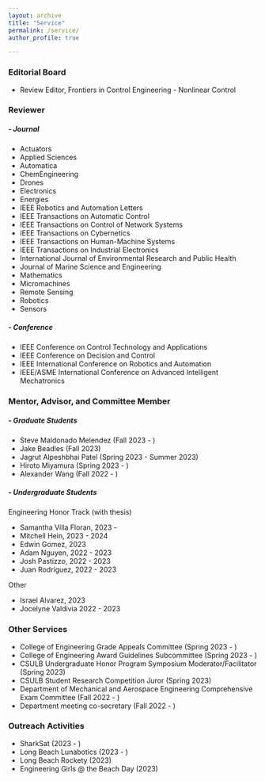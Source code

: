 ```yaml
---
layout: archive
title: "Service"
permalink: /service/
author_profile: true

---
```


### Editorial Board
* Review Editor, Frontiers in Control Engineering - Nonlinear Control

### Reviewer

##### - Journal
* Actuators
* Applied Sciences
* Automatica
* ChemEngineering
* Drones
* Electronics
* Energies
* IEEE Robotics and Automation Letters
* IEEE Transactions on Automatic Control
* IEEE Transactions on Control of Network Systems
* IEEE Transactions on Cybernetics
* IEEE Transactions on Human-Machine Systems
* IEEE Transactions on Industrial Electronics
* International Journal of Environmental Research and Public Health
* Journal of Marine Science and Engineering
* Mathematics
* Micromachines
* Remote Sensing
* Robotics
* Sensors

##### - Conference
* IEEE Conference on Control Technology and Applications
* IEEE Conference on Decision and Control
* IEEE International Conference on Robotics and Automation
* IEEE/ASME International Conference on Advanced Intelligent Mechatronics

### Mentor, Advisor, and Committee Member

##### - Graduate Students

- Steve Maldonado Melendez (Fall 2023 - )
- Jake Beadles (Fall 2023)
- Jagrut Alpeshbhai Patel (Spring 2023 - Summer 2023)
- Hiroto Miyamura (Spring 2023 - )
- Alexander Wang (Fall 2022 - )

##### - Undergraduate Students

Engineering Honor Track (with thesis)

- Samantha Villa Floran, 2023 - 
- Mitchell Hein, 2023 - 2024
- Edwin Gomez, 2023
- Adam Nguyen, 2022 - 2023
- Josh Pastizzo, 2022 - 2023
- Juan Rodríguez, 2022 - 2023

Other

- Israel Alvarez, 2023
- Jocelyne Valdivia 2022 - 2023


### Other Services

* College of Engineering Grade Appeals Committee (Spring 2023 - )
* College of Engineering Award Guidelines Subcommittee (Spring 2023 - )
* CSULB Undergraduate Honor Program Symposium Moderator/Facilitator (Spring 2023)
* CSULB Student Research Competition Juror (Spring 2023)
* Department of Mechanical and Aerospace Engineering Comprehensive Exam Committee (Fall 2022 - )
* Department meeting co-secretary (Fall 2022 - )

### Outreach Activities

* SharkSat (2023 - )
* Long Beach Lunabotics (2023 - )
* Long Beach Rockety (2023)
* Engineering Girls @ the Beach Day (2023)
